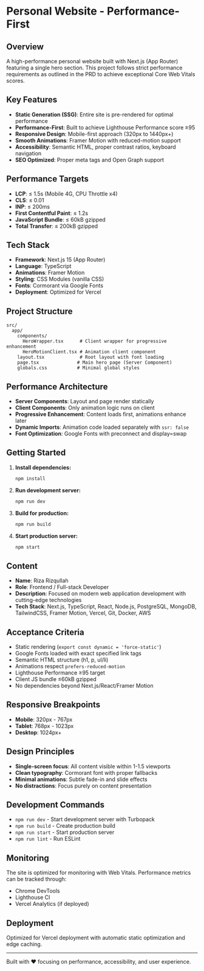 # Personal Website - Performance-First 

## Overview

A high-performance personal website built with Next.js (App Router) featuring a single hero section. This project follows strict performance requirements as outlined in the PRD to achieve exceptional Core Web Vitals scores.

## Key Features

- **Static Generation (SSG)**: Entire site is pre-rendered for optimal performance
- **Performance-First**: Built to achieve Lighthouse Performance score ≥95
- **Responsive Design**: Mobile-first approach (320px to 1440px+)
- **Smooth Animations**: Framer Motion with reduced-motion support
- **Accessibility**: Semantic HTML, proper contrast ratios, keyboard navigation
- **SEO Optimized**: Proper meta tags and Open Graph support

## Performance Targets

- **LCP**: ≤ 1.5s (Mobile 4G, CPU Throttle x4)
- **CLS**: ≤ 0.01
- **INP**: ≤ 200ms
- **First Contentful Paint**: ≤ 1.2s
- **JavaScript Bundle**: ≤ 60kB gzipped
- **Total Transfer**: ≤ 200kB gzipped

## Tech Stack

- **Framework**: Next.js 15 (App Router)
- **Language**: TypeScript
- **Animations**: Framer Motion
- **Styling**: CSS Modules (vanilla CSS)
- **Fonts**: Cormorant via Google Fonts
- **Deployment**: Optimized for Vercel

## Project Structure

```
src/
  app/
    components/
      HeroWrapper.tsx      # Client wrapper for progressive enhancement
      HeroMotionClient.tsx # Animation client component
    layout.tsx             # Root layout with font loading
    page.tsx              # Main hero page (Server Component)
    globals.css           # Minimal global styles
```

## Performance Architecture

- **Server Components**: Layout and page render statically
- **Client Components**: Only animation logic runs on client
- **Progressive Enhancement**: Content loads first, animations enhance later
- **Dynamic Imports**: Animation code loaded separately with `ssr: false`
- **Font Optimization**: Google Fonts with preconnect and display=swap

## Getting Started

1. **Install dependencies:**
   ```bash
   npm install
   ```

2. **Run development server:**
   ```bash
   npm run dev
   ```

3. **Build for production:**
   ```bash
   npm run build
   ```

4. **Start production server:**
   ```bash
   npm start
   ```

## Content

- **Name**: Riza Rizqullah
- **Role**: Frontend / Full-stack Developer
- **Description**: Focused on modern web application development with cutting-edge technologies
- **Tech Stack**: Next.js, TypeScript, React, Node.js, PostgreSQL, MongoDB, TailwindCSS, Framer Motion, Vercel, Git, Docker, AWS

## Acceptance Criteria

-  Static rendering (`export const dynamic = 'force-static'`)
-  Google Fonts loaded with exact specified link tags
-  Semantic HTML structure (h1, p, ul/li)
-  Animations respect `prefers-reduced-motion`
-  Lighthouse Performance ≥95 target
-  Client JS bundle ≤60kB gzipped
-  No dependencies beyond Next.js/React/Framer Motion

## Responsive Breakpoints

- **Mobile**: 320px - 767px
- **Tablet**: 768px - 1023px  
- **Desktop**: 1024px+

## Design Principles

- **Single-screen focus**: All content visible within 1-1.5 viewports
- **Clean typography**: Cormorant font with proper fallbacks
- **Minimal animations**: Subtle fade-in and slide effects
- **No distractions**: Focus purely on content presentation

## Development Commands

- `npm run dev` - Start development server with Turbopack
- `npm run build` - Create production build
- `npm run start` - Start production server
- `npm run lint` - Run ESLint

## Monitoring

The site is optimized for monitoring with Web Vitals. Performance metrics can be tracked through:
- Chrome DevTools
- Lighthouse CI
- Vercel Analytics (if deployed)

## Deployment

Optimized for Vercel deployment with automatic static optimization and edge caching.

---

Built with ❤️ focusing on performance, accessibility, and user experience.
